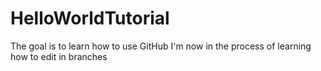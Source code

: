 # HelloWorldTutorial
The goal is to learn how to use GitHub
I'm now in the process of learning how to edit in branches
